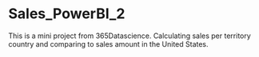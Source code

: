 # Sales_PowerBI_2
This is a mini project from 365Datascience.
Calculating sales per territory country and comparing to sales amount in the United States.
